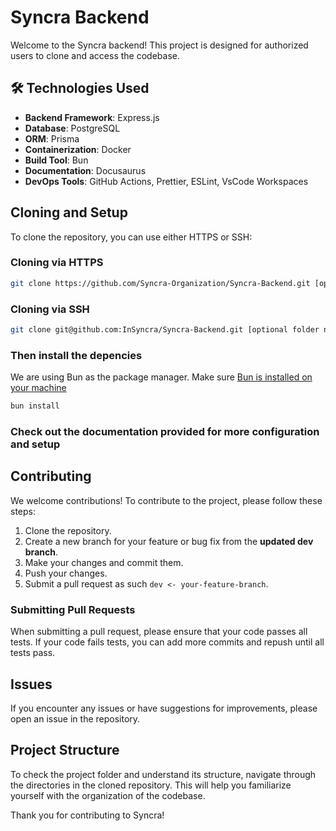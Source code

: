 # Syncra Backend
Welcome to the Syncra backend! This project is designed for authorized users to clone and access the codebase. 

## 🛠️ Technologies Used
- **Backend Framework**: Express.js
- **Database**: PostgreSQL
- **ORM**: Prisma
- **Containerization**: Docker
- **Build Tool**: Bun
- **Documentation**: Docusaurus
- **DevOps Tools**: GitHub Actions, Prettier, ESLint, VsCode Workspaces

## Cloning and Setup

To clone the repository, you can use either HTTPS or SSH:

### Cloning via HTTPS
```bash
git clone https://github.com/Syncra-Organization/Syncra-Backend.git [optional folder name]
```

### Cloning via SSH
```bash
git clone git@github.com:InSyncra/Syncra-Backend.git [optional folder name]
```

### Then install the depencies
We are using Bun as the package manager. Make sure [Bun is installed on your machine](https://bun.sh/)
```bash
bun install
```

### Check out the documentation provided for more configuration and setup

## Contributing

We welcome contributions! To contribute to the project, please follow these steps:

1. Clone the repository.
2. Create a new branch for your feature or bug fix from the **updated dev branch**.
3. Make your changes and commit them.
4. Push your changes.
5. Submit a pull request as such `dev <- your-feature-branch`.

### Submitting Pull Requests
When submitting a pull request, please ensure that your code passes all tests. If your code fails tests, you can add more commits and repush until all tests pass.

## Issues
If you encounter any issues or have suggestions for improvements, please open an issue in the repository. 

## Project Structure
To check the project folder and understand its structure, navigate through the directories in the cloned repository. This will help you familiarize yourself with the organization of the codebase.

Thank you for contributing to Syncra!